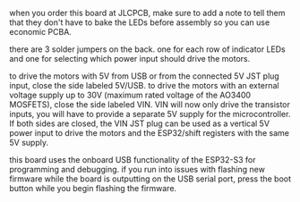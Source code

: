 when you order this board at JLCPCB, make sure to add a note to tell them that they don't have to bake the LEDs before assembly so you can use economic PCBA.


there are 3 solder jumpers on the back. one for each row of indicator LEDs and one for selecting which power input should drive the motors.

to drive the motors with 5V from USB or from the connected 5V JST plug input, close the side labeled 5V/USB.
to drive the motors with an external voltage supply up to 30V (maximum rated voltage of the AO3400 MOSFETS), close the side labeled VIN.
VIN will now only drive the transistor inputs, you will have to provide a separate 5V supply for the microcontroller.
If both sides are closed, the VIN JST plug can be used as a vertical 5V power input to drive the motors and the ESP32/shift registers with the same 5V supply.


this board uses the onboard USB functionality of the ESP32-S3 for programming and debugging. 
if you run into issues with flashing new firmware while the board is outputting on the USB serial port, press the boot button while you begin flashing the firmware.

